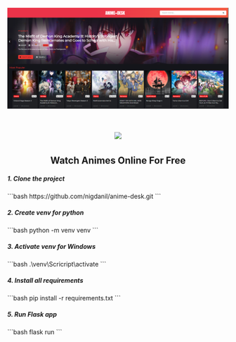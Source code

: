 <p align="center"><a href="https://www.anime-desk.ru/"><img src="./static/img/home.png"></a></p> 
<h1 align="center"><img src="https://www.anime-desk.ru/static/img/headerr.png"></h1>
<h2 align="center"><b>Watch Animes Online For Free</b></h4>

<h5><p>1. Clone the project</p></h5>
```bash
https://github.com/nigdanil/anime-desk.git
```
<h5><p>2. Create venv for python</p></h5>
```bash
python -m venv venv
```
<h5><p>3. Activate venv for Windows</p></h5>
```bash
.\venv\Scricript\activate
```
<h5><p>4. Install all requirements</p></h5>
```bash
pip install -r requirements.txt
```
<h5><p>5. Run Flask app</p></h5>
```bash
flask run
```
